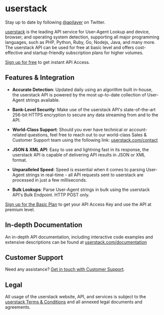 # userstack

Stay up to date by following [@apilayer](https://twitter.com/apilayer) on Twitter.

[userstack](https://userstack.com) is the leading API service for User-Agent Lookup and device, browser, and operating system detection, supporting all major programming languages, such as PHP, Python, Ruby, Go, Nodejs, Java, and many more. The userstack API can be used for free at basic level and offers cost-effective and startup-friendly subscription plans for higher volumes. 

[Sign up for free](https://userstack.com/product) to get instant API Access.

## Features & Integration

* **Accurate Detection**:
Updated daily using an algorithm built in-house, the userstack API is powered by the most up-to-date collection of User-Agent strings available.

* **Bank-Level Security**:
Make use of the userstack API's state-of-the-art 256-bit HTTPS encryption to secure any data streaming from and to the API. 

* **World-Class Support**:
Should you ever have technical or account-related questions, feel free to reach out to our world-class Sales & Customer Support team using the following link: [userstack.com/contact](https://userstack.com/contact)

* **JSON & XML API**:
Easy to use and lightning fast in its response, the userstack API is capable of delivering API results in JSON or XML format. 

* **Unparalleled Speed**:
Speed is essential when it comes to parsing User-Agent strings in real-time - all API requests sent to userstack are processed in just a few milliseconds. 

* **Bulk Lookups**:
Parse User-Agent strings in bulk using the userstack API's Bulk Endpoint. HTTP POST only.

[Sign up for the Basic Plan](https://userstack.com/signup/basic) to get your API Access Key and use the API at premium level.

## In-depth Documentation

An in-depth API documentation, including interactive code examples and extensive descriptions can be found at [userstack.com/documentation](https://userstack.com/documentation)

## Customer Support
Need any assistance? [Get in touch with Customer Support](mailto:support@userstack.com).

## Legal

All usage of the userstack website, API, and services is subject to the [userstack Terms & Conditions](https://userstack.com/terms) and all annexed legal documents and agreements.
